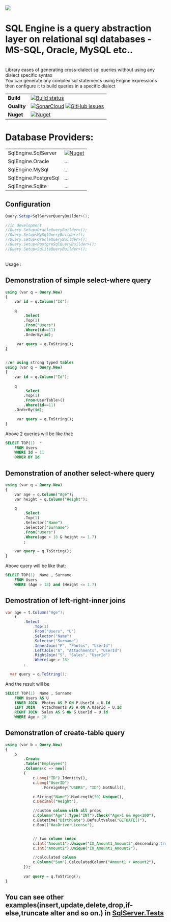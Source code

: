 <img src="https://github.com/raminrahimzada/SQLEngine/blob/master/logo.png?raw=true"/> 

# SQL Engine is a query abstraction layer on relational sql databases - MS-SQL, Oracle, MySQL etc..
<br/>Library eases of generating cross-dialect sql queries without using any dialect specific syntax
<br/>You can generate any complex sql statements using Engine expressions then configure it to build  queries in a specific dialect


| | |
| --- | --- |
| **Build** | [![Build status](https://ci.appveyor.com/api/projects/status/r75p0yn5uo6colgk?svg=true&branch=master)](https://ci.appveyor.com/project/raminrahimzada/SQLEngine) |
| **Quality** | [![SonarCloud](https://sonarcloud.io/api/project_badges/measure?project=raminrahimzada_SQLEngine&metric=alert_status)](https://sonarcloud.io/dashboard?id=SQLEngine) [![GitHub issues](https://img.shields.io/github/issues-raw/raminrahimzada/SQLEngine.svg)](https://github.com/raminrahimzada/SQLEngine/issues) | 
| **Nuget** | [![Nuget](https://buildstats.info/nuget/SQLEngine)](http://nuget.org/packages/SQLEngine) |

# Database Providers:
| | |
| --- | --- |
|SqlEngine.SqlServer| [![Nuget](https://buildstats.info/nuget/SQLEngine.SQLServer)](http://nuget.org/packages/SQLEngine.SQLServer)
|SqlEngine.Oracle| ... |
|SqlEngine.MySql| ... | 
|SqlEngine.PostgreSql| ... |
|SqlEngine.Sqlite| ... | 
 

## Configuration 
```cs
Query.Setup<SqlServerQueryBuilder>();

//in development
//Query.Setup<OracleQueryBuilder>();  
//Query.Setup<MySqlQueryBuilder>(); 
//Query.Setup<OracleQueryBuilder>(); 
//Query.Setup<PostgreSqlQueryBuilder>(); 
//Query.Setup<SqliteQueryBuilder>(); 
```
<br/>Usage :

## Demonstration of simple select-where query
```sql            
using (var q = Query.New)
{
    var id = q.Column("Id");

    q
        .Select
        .Top(1)
        .From("Users")
        .Where(id==11)
        .OrderBy(id);
 
     var query = q.ToString();
}


//or using strong typed tables
using (var q = Query.New)
{
    var id = q.Column("Id");

    q
        .Select
        .Top(1)
        .From<UserTable>()
        .Where(id==11)
	.OrderBy(id);

     var query = q.ToString();
}
```
Above 2 queries will be like that:
```sql
SELECT TOP(1)  *
    FROM Users
    WHERE Id = 11
    ORDER BY Id
```

## Demonstration of another select-where query
```sql            
using (var q = Query.New)
{
    var age = q.Column("Age");
    var height = q.Column("Height");

    q
        .Select
        .Top(1)
        .Selector("Name")
        .Selector("Surname")
        .From("Users")
        .Where(age > 18 & height <= 1.7)
        ;
    
    var query = q.ToString();
}
```
Above query will be like that:
```sql
SELECT TOP(1)  Name , Surname
    FROM Users
    WHERE (Age > 18) and (Height <= 1.7)
```
## Demostration of left-right-inner joins
```cs
var age = t.Column("Age");
    t
	    .Select
            .Top(1)
            .From("Users", "U")
            .Selector("Name")
            .Selector("Surname")
            .InnerJoin("P", "Photos", "UserId")
            .LeftJoin("A", "Attachments", "UserId")
            .RightJoin("S", "Sales", "UserId")
            .Where(age > 18)            
        ;
	
  var query = q.ToString();
```        
And the result will be
```sql
SELECT TOP(1)  Name , Surname
    FROM Users AS U
	INNER JOIN	Photos AS P ON P.UserId = U.Id
	LEFT JOIN	Attachments AS A ON A.UserId = U.Id
	RIGHT JOIN	Sales AS S ON S.UserId = U.Id
    WHERE Age > 18
```    


## Demonstration of create-table query
```sql            
using (var b = Query.New)
{
    b
        .Create
        .Table("Employees")
        .Columns(c => new[]
        {
            c.Long("ID").Identity(),
            c.Long("UserID")
                .ForeignKey("USERS", "ID").NotNull(),

            c.String("Name").MaxLength(50).Unique(),
            c.Decimal("Weight"),

            //custom column with all props
            c.Column("Age").Type("INT").Check("Age>1 && Age<100"),
            c.Datetime("BirthDate").DefaultValue("GETDATE()"),
            c.Bool("HasDriverLicense"),


            // two column index
            c.Int("Amount1").Unique("IX_Amount1_Amount2",descending:true),
            c.Int("Amount2").Unique("IX_Amount1_Amount2"),

            //calculated column
            c.Column("Sum").CalculatedColumn("Amount1 + Amount2"),
        });
        
        var query = q.ToString();	
}
```

## You can see other examples(insert,update,delete,drop,if-else,truncate alter and so on.) in <a href="https://github.com/raminrahimzada/SQLEngine/tree/master/SQLEngine.Tests">SqlServer.Tests</a>





